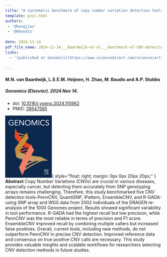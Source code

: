 ```yaml
---
title: "A systematic benchmark of copy number variation detection tools for high density SNP genotyping arrays"
template: post.html 
authors:
 - '@hangjiaz'
 - '@mbaudis'

date: 2024-11-14
pdf_file_name: 2024-11-14___Baardwijk-et-al.__benchmark-of-CNV-detection-tools-for-SNP-arrays__Genomics.pdf
links:
  - '[published at Genomics](https://www.sciencedirect.com/science/article/pii/S0888754324001836?via%3Dihub)'

---
```


#### M.N. van Baardwijk, L.S.E.M. Heijnen, H. Zhao, M. Baudis and A.P. Stubbs
##### Genomics (Elsevier). 2024 Nov 14.
* doi: [10.1016/j.ygeno.2024.110962](https://doi.org/10.1016/j.ygeno.2024.110962)
* PMID: [39547585](https://pubmed.ncbi.nlm.nih.gov/39547585/)


![elsevier genomics logo](/img/logo-elsevier-genomics.gif){ style="float: right; margin: 0px 0px 20px 20px;" }
**Abstract** Copy Number Variations (CNVs) are crucial in various diseases, especially cancer, but detecting them accurately from SNP genotyping arrays remains challenging. Therefore, this study benchmarked five CNV detection tools-PennCNV, QuantiSNP, iPattern, EnsembleCNV, and R-GADA-using SNP array and WGS data from 2002 individuals of the DRAGEN re-analysis of the 1000 Genomes project. <!--more--> Results showed significant variability in tool performance. R-GADA had the highest recall but low precision, while PennCNV was the most reliable in terms of precision and F1 score. EnsembleCNV improved recall by combining multiple callers but increased false positives. Overall, current tools, including new methods, do not outperform PennCNV in precise CNV detection. Improved reference data and consensus on true positive CNV calls are necessary. This study provides valuable insights and scalable workflows for researchers selecting CNV detection methods in future studies.
